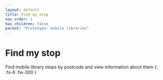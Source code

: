 ```yaml
---
layout: default
title: Find my stop
nav_order: 1
has_children: false
parent: "Prototype: mobile libraries"
---
```


# Find my stop 

Find mobile library stops by postcode and view information about them
{: .fs-6 .fw-300 }
